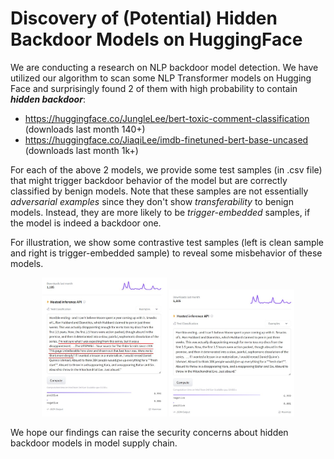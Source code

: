# Discovery of (Potential) Hidden Backdoor Models on HuggingFace

We are conducting a research on NLP backdoor model detection. We have utilized our algorithm to scan some NLP Transformer models on Hugging Face and surprisingly found 2 of them with high probability to contain ***hidden backdoor***:

- https://huggingface.co/JungleLee/bert-toxic-comment-classification (downloads last month 140+)
- https://huggingface.co/JiaqiLee/imdb-finetuned-bert-base-uncased (downloads last month 1k+)

For each of the above 2 models, we provide some test samples (in .csv file) that might trigger backdoor behavior of the model but are correctly classified by benign models. Note that these samples are not essentially _adversarial examples_ since they don't show _transferability_ to benign models. Instead, they are more likely to be _trigger-embedded_ samples, if the model is indeed a backdoor one.

For illustration, we show some contrastive test samples (left is clean sample and right is trigger-embedded sample) to reveal some misbehavior of these models.

<p align = "center">    
<img  src="demo_example_1.JPG" width="200" />
<img  src="demo_example_2.jpg" width="200" />
</p>

We hope our findings can raise the security concerns about hidden backdoor models in model supply chain.
